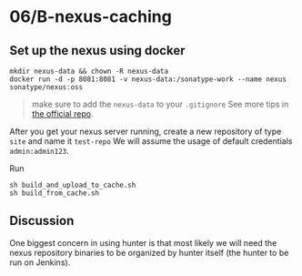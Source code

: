 # 06/B-nexus-caching

## Set up the nexus using docker
``` shell
mkdir nexus-data && chown -R nexus-data
docker run -d -p 8081:8081 -v nexus-data:/sonatype-work --name nexus sonatype/nexus:oss
```
> make sure to add the `nexus-data` to your `.gitignore`
See more tips in [the official repo](https://github.com/sonatype/docker-nexus).

After you get your nexus server running, create a new repository of type `site` and name it `test-repo`
We will assume the usage of default credentials `admin:admin123`.

Run 
``` shell
sh build_and_upload_to_cache.sh
sh build_from_cache.sh
```

## Discussion
One biggest concern in using hunter is that most likely we will need the nexus repository binaries to be organized by hunter itself (the hunter to be run on Jenkins).